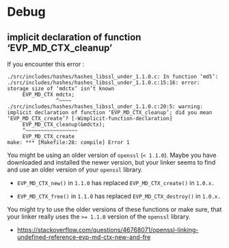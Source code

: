 # Debug


## implicit declaration of function ‘EVP_MD_CTX_cleanup’

If you encounter this error :

```
./src/includes/hashes/hashes_libssl_under_1.1.0.c: In function ‘md5’:
./src/includes/hashes/hashes_libssl_under_1.1.0.c:15:16: error: storage size of ‘mdctx’ isn’t known
     EVP_MD_CTX mdctx;
                ^~~~~
./src/includes/hashes/hashes_libssl_under_1.1.0.c:20:5: warning: implicit declaration of function ‘EVP_MD_CTX_cleanup’; did you mean ‘EVP_MD_CTX_create’? [-Wimplicit-function-declaration]
     EVP_MD_CTX_cleanup(&mdctx);
     ^~~~~~~~~~~~~~~~~~
     EVP_MD_CTX_create
make: *** [Makefile:28: compile] Error 1
```

You might be using an older version of `openssl` (`< 1.1.0`). Maybe you have downloaded and installed the newer version, but your linker seems to find and use an older version of your `openssl` library.

 - `EVP_MD_CTX_new()` in `1.1.0` has replaced `EVP_MD_CTX_create()` in `1.0.x.`

 - `EVP_MD_CTX_free()` in `1.1.0` has replaced `EVP_MD_CTX_destroy()` in `1.0.x.`

You might try to use the older versions of these functions or make sure, that your linker really uses the `>= 1.1.0` version of the `openssl` library.

 - https://stackoverflow.com/questions/46768071/openssl-linking-undefined-reference-evp-md-ctx-new-and-fre
